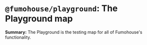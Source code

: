 # `@fumohouse/playground`: The Playground map

**Summary:** The Playground is the testing map for all of Fumohouse's
functionality.
